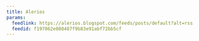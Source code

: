 ```yaml
---
title: Alerios
params:
  feedlink: https://alerios.blogspot.com/feeds/posts/default?alt=rss
  feedid: f197062e080487f9b83e91abf72bb5cf
---
```


